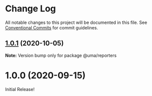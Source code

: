 # Change Log

All notable changes to this project will be documented in this file.
See [Conventional Commits](https://conventionalcommits.org) for commit guidelines.

## [1.0.1](https://github.com/UMAprotocol/protocol/compare/@uma/reporters@1.0.0...@uma/reporters@1.0.1) (2020-10-05)

**Note:** Version bump only for package @uma/reporters

# 1.0.0 (2020-09-15)

Initial Release!
